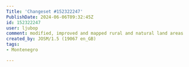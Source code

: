 ```yaml
---
Title: 'Changeset #152322247'
PublishDate: 2024-06-06T09:32:45Z
id: 152322247
user: ljubop
comment: modified, improved and mapped rural and natural land areas
created_by: JOSM/1.5 (19067 en_GB)
tags:
- Montenegro

---
```

